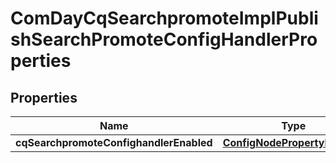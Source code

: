 
# ComDayCqSearchpromoteImplPublishSearchPromoteConfigHandlerProperties

## Properties
Name | Type | Description | Notes
------------ | ------------- | ------------- | -------------
**cqSearchpromoteConfighandlerEnabled** | [**ConfigNodePropertyBoolean**](ConfigNodePropertyBoolean.md) |  |  [optional]



